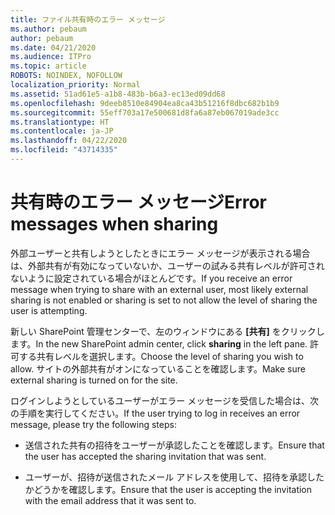 ```yaml
---
title: ファイル共有時のエラー メッセージ
ms.author: pebaum
author: pebaum
ms.date: 04/21/2020
ms.audience: ITPro
ms.topic: article
ROBOTS: NOINDEX, NOFOLLOW
localization_priority: Normal
ms.assetid: 51ad61e5-a1b8-483b-b6a3-ec13ed09dd68
ms.openlocfilehash: 9deeb8510e84904ea8ca43b51216f8dbc682b1b9
ms.sourcegitcommit: 55eff703a17e500681d8fa6a87eb067019ade3cc
ms.translationtype: HT
ms.contentlocale: ja-JP
ms.lasthandoff: 04/22/2020
ms.locfileid: "43714335"
---
```

# <a name="error-messages-when-sharing"></a><span data-ttu-id="9a66b-102">共有時のエラー メッセージ</span><span class="sxs-lookup"><span data-stu-id="9a66b-102">Error messages when sharing</span></span>

<span data-ttu-id="9a66b-103">外部ユーザーと共有しようとしたときにエラー メッセージが表示される場合は、外部共有が有効になっていないか、ユーザーの試みる共有レベルが許可されないように設定されている場合がほとんどです。</span><span class="sxs-lookup"><span data-stu-id="9a66b-103">If you receive an error message when trying to share with an external user, most likely external sharing is not enabled or sharing is set to not allow the level of sharing the user is attempting.</span></span>
  
<span data-ttu-id="9a66b-104">新しい SharePoint 管理センターで、左のウィンドウにある **[共有]** をクリックします。</span><span class="sxs-lookup"><span data-stu-id="9a66b-104">In the  new SharePoint admin center, click **sharing** in the left pane.</span></span> <span data-ttu-id="9a66b-105">許可する共有レベルを選択します。</span><span class="sxs-lookup"><span data-stu-id="9a66b-105">Choose the level of sharing you wish to allow.</span></span> <span data-ttu-id="9a66b-106">サイトの外部共有がオンになっていることを確認します。</span><span class="sxs-lookup"><span data-stu-id="9a66b-106">Make sure external sharing is turned on for the site.</span></span> 
  
<span data-ttu-id="9a66b-107">ログインしようとしているユーザーがエラー メッセージを受信した場合は、次の手順を実行してください。</span><span class="sxs-lookup"><span data-stu-id="9a66b-107">If the user trying to log in receives an error message, please try the following steps:</span></span>
  
- <span data-ttu-id="9a66b-108">送信された共有の招待をユーザーが承認したことを確認します。</span><span class="sxs-lookup"><span data-stu-id="9a66b-108">Ensure that the user has accepted the sharing invitation that was sent.</span></span>
    
- <span data-ttu-id="9a66b-109">ユーザーが、招待が送信されたメール アドレスを使用して、招待を承認したかどうかを確認します。</span><span class="sxs-lookup"><span data-stu-id="9a66b-109">Ensure that the user is accepting the invitation with the email address that it was sent to.</span></span>
    

